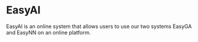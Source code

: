 # EasyAI
EasyAI is an online system that allows users to use our two systems EasyGA and EasyNN on an online platform.
